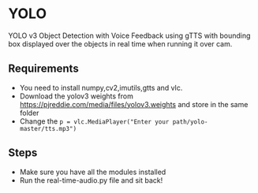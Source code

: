 # YOLO
YOLO v3 Object Detection with Voice Feedback using gTTS with bounding box displayed over the objects in real time when running it over cam.


## Requirements
- You need to install numpy,cv2,imutils,gtts and vlc.
- Download the yolov3 weights from https://pjreddie.com/media/files/yolov3.weights and store in the same folder
- Change the ` p = vlc.MediaPlayer("Enter your path/yolo-master/tts.mp3") ` 

## Steps 
- Make sure you have all the modules installed 
- Run the real-time-audio.py file and sit back!
